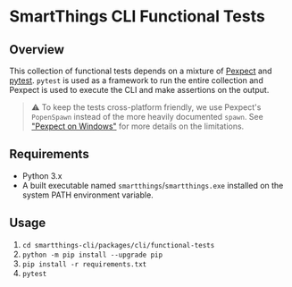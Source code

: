 # SmartThings CLI Functional Tests

## Overview

This collection of functional tests depends on a mixture of [Pexpect](https://github.com/pexpect/pexpect) and [pytest](https://github.com/pytest-dev/pytest). `pytest` is used as a framework to run the entire collection and Pexpect is used to execute the CLI and make assertions on the output.

> :warning: To keep the tests cross-platform friendly, we use Pexpect's `PopenSpawn` instead of the more heavily documented `spawn`.
> See ["Pexpect on Windows"](https://pexpect.readthedocs.io/en/stable/overview.html#pexpect-on-windows) for more details on the limitations.

## Requirements

- Python 3.x
- A built executable named `smartthings`/`smartthings.exe` installed on the system PATH environment variable.

## Usage

1. `cd smartthings-cli/packages/cli/functional-tests`
2. `python -m pip install --upgrade pip`
3. `pip install -r requirements.txt`
4. `pytest`
